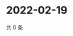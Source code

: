 # 2022-02-19

共 0 条

<!-- BEGIN WEIBO -->
<!-- 最后更新时间 Sat Feb 19 2022 10:26:20 GMT+0800 (China Standard Time) -->

<!-- END WEIBO -->
